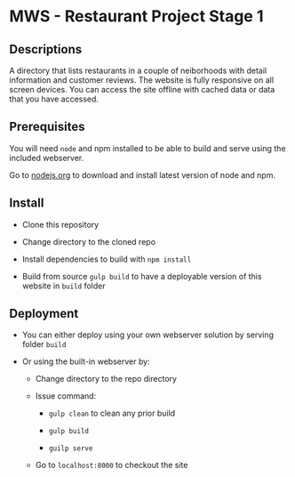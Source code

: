 MWS - Restaurant Project Stage 1
==========================================

## Descriptions

A directory that lists restaurants in a couple of neiborhoods with detail information and customer reviews. The website is fully responsive on all screen devices. You can access the site offline with cached data or data that you have accessed.

## Prerequisites

You will need `node` and npm installed to be able to build and serve using the included webserver.

Go to [nodejs.org](https://nodejs.org/en/download/) to download and install latest version of node and npm.

## Install

- Clone this repository

- Change directory to the cloned repo

- Install dependencies to build with `npm install`

- Build from source `gulp build` to have a deployable version of this website in `build` folder

## Deployment

- You can either deploy using your own webserver solution by serving folder `build`

- Or using the built-in webserver by:

    + Change directory to the repo directory

    + Issue command:

        * `gulp clean` to clean any prior build

        * `gulp build`

        * `guilp serve`

    + Go to `localhost:8000` to checkout the site
